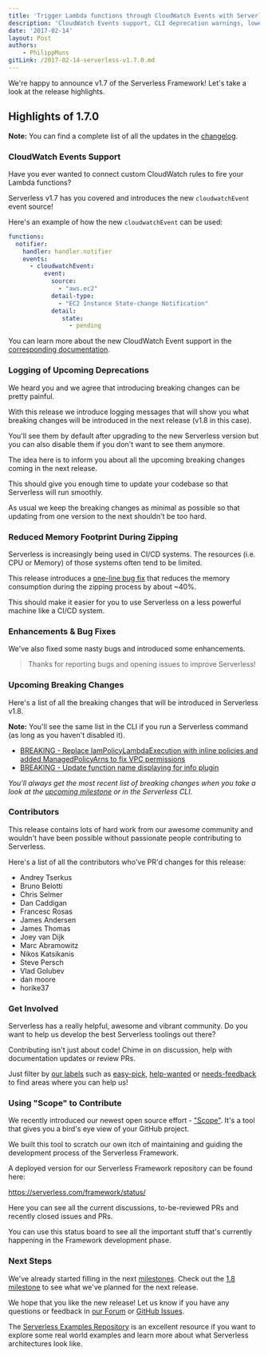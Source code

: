 ```yaml
---
title: 'Trigger Lambda functions through CloudWatch Events with Serverless v1.7'
description: 'CloudWatch Events support, CLI deprecation warnings, lower memory usage during zipping, bugfixes and improvements in the Serverless Framework v1.7 release.'
date: '2017-02-14'
layout: Post
authors:
    - PhilippMuns
gitLink: /2017-02-14-serverless-v1.7.0.md
---
```


We're happy to announce v1.7 of the Serverless Framework! Let's take a look at the release highlights.

## Highlights of 1.7.0

**Note:** You can find a complete list of all the updates in the [changelog](https://github.com/serverless/serverless/blob/master/CHANGELOG.md).

### CloudWatch Events Support

Have you ever wanted to connect custom CloudWatch rules to fire your Lambda functions?

Serverless v1.7 has you covered and introduces the new `cloudwatchEvent` event source!

Here's an example of how the new `cloudwatchEvent` can be used:

```yml
functions:
  notifier:
    handler: handler.notifier
    events:
      - cloudwatchEvent:
          event:
            source:
              - "aws.ec2"
            detail-type:
              - "EC2 Instance State-change Notification"
            detail:
               state:
                 - pending
```

You can learn more about the new CloudWatch Event support in the [corresponding documentation](https://serverless.com/framework/docs/providers/aws/events/cloudwatch-event/).

### Logging of Upcoming Deprecations

We heard you and we agree that introducing breaking changes can be pretty painful.

With this release we introduce logging messages that will show you what breaking changes will be introduced in the next release (v1.8 in this case).

You'll see them by default after upgrading to the new Serverless version but you can also disable them if you don't want to see them anymore.

The idea here is to inform you about all the upcoming breaking changes coming in the next release.

This should give you enough time to update your codebase so that Serverless will run smoothly.

As usual we keep the breaking changes as minimal as possible so that updating from one version to the next shouldn't be too hard.

### Reduced Memory Footprint During Zipping

Serverless is increasingly being used in CI/CD systems. The resources (i.e. CPU or Memory) of those systems often tend to be limited.

This release introduces a [one-line bug fix](https://github.com/serverless/serverless/pull/3220) that reduces the memory consumption during the zipping process by about ~40%.

This should make it easier for you to use Serverless on a less powerful machine like a CI/CD system.

### Enhancements & Bug Fixes

We've also fixed some nasty bugs and introduced some enhancements.

> Thanks for reporting bugs and opening issues to improve Serverless!

### Upcoming Breaking Changes

Here's a list of all the breaking changes that will be introduced in Serverless v1.8.

**Note:** You'll see the same list in the CLI if you run a Serverless command (as long as you haven't disabled it).

- [BREAKING - Replace IamPolicyLambdaExecution with inline policies and added ManagedPolicyArns to fix VPC permissions](https://github.com/serverless/serverless/pull/2983)
- [BREAKING - Update function name displaying for info plugin](https://github.com/serverless/serverless/pull/3239)

*You'll always get the most recent list of breaking changes when you take a look at the [upcoming milestone](https://github.com/serverless/serverless/milestones) or in the Serverless CLI.*

### Contributors

This release contains lots of hard work from our awesome community and wouldn't have been possible without passionate people contributing to Serverless.

Here's a list of all the contributors who've PR'd changes for this release:

- Andrey Tserkus 
- Bruno Belotti 
- Chris Selmer 
- Dan Caddigan 
- Francesc Rosas 
- James Andersen 
- James Thomas 
- Joey van Dijk 
- Marc Abramowitz 
- Nikos Katsikanis 
- Steve Persch 
- Vlad Golubev 
- dan moore 
- horike37

### Get Involved

Serverless has a really helpful, awesome and vibrant community. Do you want to help us develop the best Serverless toolings out there?

Contributing isn't just about code! Chime in on discussion, help with documentation updates or review PRs.

Just filter by [our labels](https://github.com/serverless/serverless/labels) such as [easy-pick](https://github.com/serverless/serverless/issues?q=is%3Aopen+is%3Aissue+label%3Astatus%2Feasy-pick), [help-wanted](https://github.com/serverless/serverless/issues?q=is%3Aopen+is%3Aissue+label%3Astatus%2Fhelp-wanted) or [needs-feedback](https://github.com/serverless/serverless/labels/stage%2Fneeds-feedback) to find areas where you can help us!

### Using "Scope" to Contribute

We recently introduced our newest open source effort - ["Scope"](https://github.com/serverless/scope). It's a tool that gives you a bird's eye view of your GitHub project.

We built this tool to scratch our own itch of maintaining and guiding the development process of the Serverless Framework.

A deployed version for our Serverless Framework repository can be found here:

https://serverless.com/framework/status/

Here you can see all the current discussions, to-be-reviewed PRs and recently closed issues and PRs.

You can use this status board to see all the important stuff that's currently happening in the Framework development phase.

### Next Steps

We've already started filling in the next [milestones](https://github.com/serverless/serverless/milestones). Check out the [1.8 milestone](https://github.com/serverless/serverless/milestone/23) to see what we've planned for the next release.

We hope that you like the new release! Let us know if you have any questions or feedback in [our Forum](http://forum.serverless.com/) or [GitHub Issues](https://github.com/serverless/serverless/issues).

The [Serverless Examples Repository](https://github.com/serverless/examples) is an excellent resource if you want to explore some real world examples and learn more about what Serverless architectures look like.
